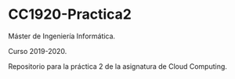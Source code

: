# CC1920-Practica2
Máster de Ingeniería Informática.

Curso 2019-2020.

Repositorio para la práctica 2 de la asignatura de Cloud Computing.
